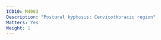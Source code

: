 ```yaml
---
ICD10: M4003
Description: "Postural kyphosis: Cervicothoracic region"
Matters: Yes
Weight: 1
---
```


